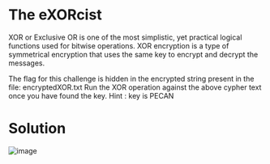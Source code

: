 # The eXORcist
XOR or Exclusive OR is one of the most simplistic, yet practical logical functions used for bitwise operations. XOR encryption is a type of symmetrical encryption that uses the same key to encrypt and decrypt the messages.

The flag for this challenge is hidden in the encrypted string present in the file: encryptedXOR.txt Run the XOR operation against the above cypher text once you have found the key.
Hint : key is PECAN
# Solution
![image](https://github.com/LAVANYA-PIDIKITI/PECAN-_Main-Prelims/assets/98797256/7ff0a7a5-18a4-48eb-88ad-873210ce1cd7)
